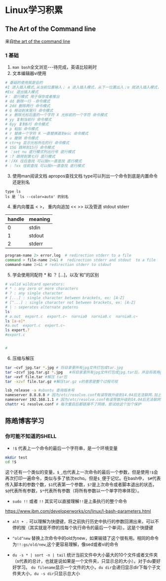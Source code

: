 # Linux学习积累

## The Art of the Command line

来自[the art of the command line](https://github.com/jlevy/the-art-of-command-line/blob/master/README-zh.md)

### 1 基础
1. `man bash`全文浏览---待完成，英语比较耗时
2. 文本编辑器vi使用
```bash
# 基础的使用我是会的
#I 进入插入模式,从当前位置输入； a 进入插入模式，从下一位置出入；o 就进入插入模式，新起一行 
#Esc 退出插入模式
#： 底行模式 用于保存或者推出
# dd 删除一行 -命令模式
# 2dd 删除两行 命令模式
# G 移动到末尾行 命令模式
# x 删除光标后面的一个字符 X 光标前的一个字符 命令模式
# yy 复制当前行 命令模式
# 6yy 复制6行 命令模式
# p 粘贴 命令模式
# r 替换一个字符 R 一直替换直到esc 命令模式
# u 撤销 命令模式
# ctr+g 显示光标所在的行 命令模式
# 15G 跳转到15行 命令模式
# ：set nu 底行模式列出行号 底行模式
# :7 跳转到第七行 底行模式
#：/XX 往后查找 可以按n一直查找 底行模式
# : ?xx 往前查找 可以按n一直查找 底行模式
```
3. 使用man阅读文档 apropos查找文档 type可以列出一个命令到底是内置命令还是别名
```
type ls
ls 是 `ls --color=auto' 的别名
```
4. 重内向覆盖 < >， 重内向追加 << >> 以及管道 stdout stderr

| handle | meaning|
|------- | ------- |
| 0 | stdin |
| 1 | stdout |
| 2 | stderr|

```bash
program-name 2> error.log  # redirection stderr to a file
command > file-name 2>&1 #  redirection stderr and stdout  to a file
command-name 2>&1 # redirection stderr to stdout
```
5. 学会使用同配符 * 和 ？ [...]，以及'和"的区别
```bash
# valid wildcard operators:
# * : any zero or more characters
# ? : any single character
# [...] : single character between brackets, ex: [A-Z]
# [^...] : single character not between brackets, ex: [A-Z]
# | : seperates alternate paterns
ls
# a.out  export.c  export.c~  narnia0  narnia0.c  narnia0.c~
ls [a-e]*
#a.out  export.c  export.c~
ls export.?
#export.c


#
```

6. 压缩与解压
```bash
tar –cvf jpg.tar *.jpg # 将目录里所有jpg文件打包成tar.jpg
tar –zcvf jpg.tar.gz *.jpg   #将目录里所有jpg文件打包成jpg.tar后，并且将其用gzip压缩，生成一个gzip压缩过的包，命名为jpg.tar.gz
tar –xvf file.tar #解压 tar包
tar -xzvf file.tar.gz #解压tar.gz v的意思是整个过程可视

lsb_release -a #ubuntu 查询版本号
nameserver 8.8.8.8 # 因为/etc/resolve.conf有误导致升级到14.04后无法联网.加上这句后ok
nameserver 192.168.1.1 # 因为/etc/resolve.conf有误导致升级到14.04后无法联网.加上这句后ok
chattr +i resolve.conf # 每次重启后都链接不了网络，尝试给这个加个保护
```

## 陈皓博客学习

### 你可能不知道的SHELL

- `!$`
代表上一个命令的最后一个字符串，是一个环境变量
```bash
mkdir test
cd !$
```
这个还有一个类似的变量，`$_`,也代表上一次命令的最后一个参数，但是使用`!$`会再次打印一遍命令，类似与多了依次echo。但是`$_`便于记忆。在bash中，
`$#`代表传入脚本的参数个数，`$1`代表第一个参数，`$?`是上次命令或者脚本退出的状态，`$@`代表所有参数，`$*`代表所有参数（将所有参数以一个单字符串体现）。

- `sudo !!` 或者 `!!`
其实可以直接理解`!!`是上条执行的整个命令

https://www.ibm.com/developerworks/cn/linux/l-bash-parameters.html

- `alt + .`
可以理解为快捷键，将之前执行历史中执行的参数回溯出来，可以不停的按（其实就是不停的找每个执行命令的最后一个单词）。这是个快捷键

- `^old^new`
替换上次命令中的old为new，如果输错了这个很有用。相同的命令为`!!:gs/old/new`,这个更容易理解，像sed或者vi的命令

- `du -s * | sort -n | tail`
统计当前文件中大小最大的10个文件或者文件夹（s代表的总计，也就是说如果是一个文件夹，只显示总的大小）。对于du要好好学习。
`du filename`显示一个文件的大小，`du dir`会递归显示dir下每个子文件夹大小，`du -s dir`只显示总大小

